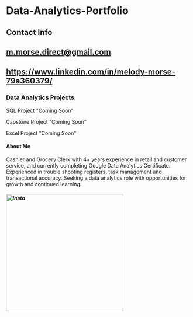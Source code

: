 # Data-Analytics-Portfolio

## Contact Info
## m.morse.direct@gmail.com 
## https://www.linkedin.com/in/melody-morse-79a360379/

### Data Analytics Projects 
SQL Project "Coming Soon"

Capstone Project "Coming Soon"

Excel Project "Coming Soon"

#### About Me
Cashier and Grocery Clerk with 4+ years experience in retail and customer service, and currently completing Google Data Analytics Certificate. Experienced in trouble shooting registers, task management and transactional accuracy.  Seeking a data analytics role with opportunities for growth and continued learning. 


##### <img width="320" height="320" alt="insta" src="https://github.com/user-attachments/assets/1e3ddb52-a064-4365-8371-19d88401edd5" />


